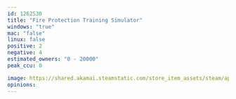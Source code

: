 ```yaml
---
id: 1262530
title: "Fire Protection Training Simulator"
windows: "true"
mac: "false"
linux: false
positive: 2
negative: 4
estimated_owners: "0 - 20000"
peak_ccu: 0

image: https://shared.akamai.steamstatic.com/store_item_assets/steam/apps/1262530/header.jpg?t=1620078389
opinions:
---
```

